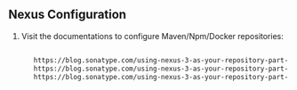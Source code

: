 
## Nexus Configuration

1. Visit the documentations to configure Maven/Npm/Docker repositories:
   ```sh

      https://blog.sonatype.com/using-nexus-3-as-your-repository-part-1-maven-artifacts
      https://blog.sonatype.com/using-nexus-3-as-your-repository-part-2-npm-packages
      https://blog.sonatype.com/using-nexus-3-as-your-repository-part-3-docker-images   
   ```
